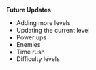**Future Updates**
  - Adding more levels
  - Updating the current level
  - Power ups
  - Enemies
  - Time rush
  - Difficulty levels
